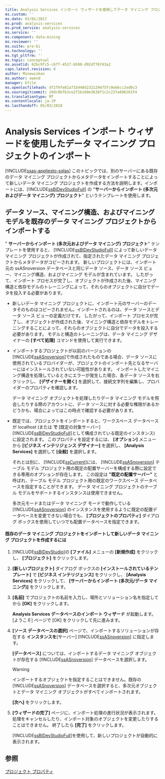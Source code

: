 ```yaml
---
title: Analysis Services インポート ウィザードを使用してデータ マイニング プロジェクトのインポート |Microsoft ドキュメント
ms.custom: ''
ms.date: 03/01/2017
ms.prod: analysis-services
ms.prod_service: analysis-services
ms.service: ''
ms.component: data-mining
ms.reviewer: ''
ms.suite: pro-bi
ms.technology: ''
ms.tgt_pltfrm: ''
ms.topic: conceptual
ms.assetid: 62bc9fc5-c6ff-4517-b598-d92df76743a2
caps.latest.revision: 6
author: Minewiskan
ms.author: owend
manager: kfile
ms.openlocfilehash: df2f9fe81a733448d232129475fc9eb6cc2ed0c3
ms.sourcegitcommit: 2ddc0bfb3ce2f2b160e3638f1c2c237a898263f4
ms.translationtype: MT
ms.contentlocale: ja-JP
ms.lasthandoff: 05/03/2018
---
```

# <a name="import-a-data-mining-project-using-the-analysis-services-import-wizard"></a>Analysis Services インポート ウィザードを使用したデータ マイニング プロジェクトのインポート
[!INCLUDE[ssas-appliesto-sqlas](../../includes/ssas-appliesto-sqlas.md)]
  このトピックでは、別のサーバーにある既存のデータ マイニング プロジェクトからメタデータをインポートすることによって新しいデータ マイニング プロジェクトを作成する方法を説明します。インポートには、[!INCLUDE[ssBIDevStudioFull](../../includes/ssbidevstudiofull-md.md)] の "**サーバーからインポート (多次元およびデータ マイニング) プロジェクト**" というテンプレートを使用します。  
  
## <a name="import-data-sources-mining-structures-and-mining-models-from-an-existing-data-mining-project"></a>データ ソース、マイニング構造、およびマイニング モデルを既存のデータ マイニング プロジェクトからインポートする  
 " **サーバーからインポート (多次元およびデータ マイニング) プロジェクト**" テンプレートを使用すると、 [!INCLUDE[ssBIDevStudioFull](../../includes/ssbidevstudiofull-md.md)] によって新しいデータ マイニング プロジェクトが作成されて、指定されたデータ マイニング プロジェクトからメタデータがコピーされます。 新しいプロジェクトには、インポート元の ssASnoversion データベースと同じデータ ソース、データ ソース ビュー、マイニング構造、およびマイニング モデルが含まれています。 したがって、インポート プロセスが完了し、オブジェクトが作成された後、マイニング構造と依存モデルのトレーニングによって、それらのオブジェクトに自分でデータを投入する必要があります。  
  
-   新しいデータ マイニング プロジェクトに、インポート元のサーバーのデータそのものはコピーされません。インポートされるのは、データ ソースとデータ ソース ビューの定義だけです。 したがって、インポート プロセスが完了し、オブジェクトが作成された後、マイニング構造と依存モデルをトレーニングすることによって、それらのオブジェクトに自分でデータを投入する必要があります。 モデルと構造のトレーニングは、データ マイニング デザイナーの **[すべて処理]** コマンドを使用して実行できます。  
  
-   インポートするプロジェクトが以前のバージョンの [!INCLUDE[ssASnoversion](../../includes/ssasnoversion-md.md)]で作成されたものである場合、データ ソースに使用されているプロバイダーが、プロジェクトのインポート先となるサーバーにはインストールされていない可能性があります。 インポートしたマイニング構造を処理しているときにエラーが発生した場合、各データ ソースを右クリックし、 **[デザイナーを開く]** を選択して、接続文字列を編集し、プロバイダーのプロパティを確認します。  
  
     データ マイニング オブジェクトを処理したりデータ マイニング モデルを照会したりする際のアカウントに、データ ソースに対する必要な権限があるかどうかも、場合によってはこの時点で確認する必要があります。  
  
-   既定では、プロジェクトをインポートすると、ワークスペース データベースが localhost (または **で** [既定の対象サーバー] [!INCLUDE[ssBIDevStudioFull](../../includes/ssbidevstudiofull-md.md)]として構成されている既定のインスタンス) に設定されます。 このプロパティを設定するには、 **[オプション]** メニューから **[ビジネス インテリジェンス デザイナー]** を選択し、 **[Analysis Services]** を選択して **[全般]** を選択します。  
  
     それとは別に、 [!INCLUDE[ssCurrent](../../includes/sscurrent-md.md)]には、 [!INCLUDE[ssASnoversion](../../includes/ssasnoversion-md.md)] テーブル モデル プロジェクト用の既定の配置サーバーを構成する際に設定できる専用のオプションが存在します。 この設定は **"既定の配置サーバー"** と呼ばれ、テーブル モデル プロジェクト用の既定のワークスペース データベースを指定することができます。 データ マイニング プロジェクトのテーブル モデルをサポートするインスタンスは使用できません。  
  
     多次元モードまたはデータ マイニング モードで動作している [!INCLUDE[ssASnoversion](../../includes/ssasnoversion-md.md)] のインスタンスを使用するように既定の配置データベースを変更できない場合でも、 **[プロジェクトのプロパティ]** ダイアログ ボックスを使用していつでも配置データベースを指定できます。  
  
#### <a name="to-create-a-new-data-mining-project-by-importing-an-existing-data-mining-project"></a>既存のデータ マイニング プロジェクトをインポートして新しいデータ マイニング プロジェクトを作成するには  
  
1.  [!INCLUDE[ssBIDevStudio](../../includes/ssbidevstudio-md.md)]の **[ファイル]** メニューの **[新規作成]** をクリックし、 **[プロジェクト]** をクリックします。  
  
2.  **[新しいプロジェクト]** ダイアログ ボックスの **[インストールされているテンプレート]** で **[ビジネス インテリジェンス]** をクリックし、 **[Analysis Services]** をクリックして、 **[サーバーからインポート (多次元/データ マイニング)]** をクリックします。  
  
3.  **[名前]** でプロジェクトの名前を入力し、場所とソリューション名を指定してから **[OK]** をクリックします。  
  
     **Analysis Services データベースのインポート ウィザード** が起動します。 [ようこそ] ページで [OK] をクリックして先に進みます。  
  
4.  **[ソース データベースの選択]** ページで、インポートするソリューションが存在する **インスタンスを**[サーバー] [!INCLUDE[ssASnoversion](../../includes/ssasnoversion-md.md)] に指定します。  
  
     **[データベース]** については、インポートするデータ マイニング オブジェクトが存在する [!INCLUDE[ssASnoversion](../../includes/ssasnoversion-md.md)] データベースを選択します。  
  
    > [!WARNING]  
    >  インポートするオブジェクトを指定することはできません。既存の [!INCLUDE[ssASnoversion](../../includes/ssasnoversion-md.md)] データベースを選択すると、多次元オブジェクトとデータ マイニング オブジェクトがすべてインポートされます。  
  
     **[次へ]** をクリックします。  
  
5.  **[ウィザードの完了]** ページに、インポート処理の進行状況が表示されます。 処理をキャンセルしたり、インポート対象のオブジェクトを変更したりすることはできません。 終了したら **[完了]** をクリックします。  
  
     [!INCLUDE[ssBIDevStudioFull](../../includes/ssbidevstudiofull-md.md)]を使用して、新しいプロジェクトが自動的に表示されます。  
  
## <a name="see-also"></a>参照  
 [プロジェクト プロパティ](../../analysis-services/tabular-models/project-properties-ssas-tabular.md)  
  
  
